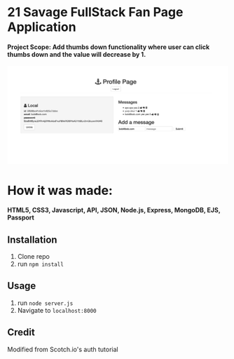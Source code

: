 # 21 Savage FullStack Fan Page Application

#### Project Scope: Add thumbs down functionality where user can click thumbs down and the value will decrease by 1.

![Savage FullStack Screenshot](/savageScreen.png)

# How it was made:
#### HTML5, CSS3, Javascript, API, JSON, Node.js, Express, MongoDB, EJS, Passport

## Installation

1. Clone repo
2. run `npm install`

## Usage

1. run `node server.js`
2. Navigate to `localhost:8000`

## Credit

Modified from Scotch.io's auth tutorial
